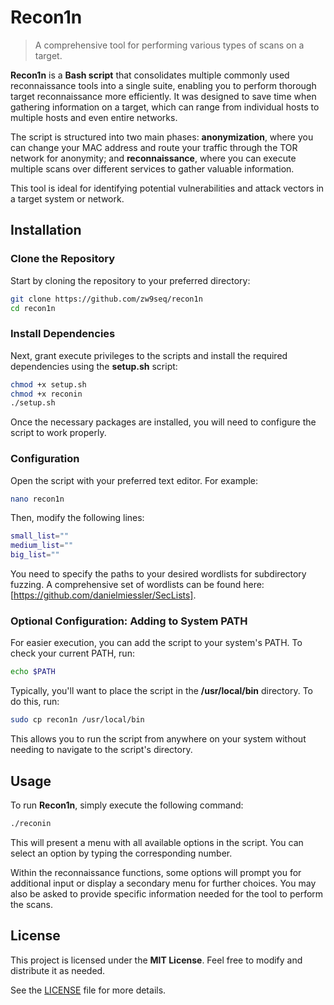 # Recon1n

> A comprehensive tool for performing various types of scans on a target.

**Recon1n** is a **Bash script** that consolidates multiple commonly used reconnaissance tools into a single suite, enabling you to perform thorough target reconnaissance more efficiently. It was designed to save time when gathering information on a target, which can range from individual hosts to multiple hosts and even entire networks. 

The script is structured into two main phases: **anonymization**, where you can change your MAC address and route your traffic through the TOR network for anonymity; and **reconnaissance**, where you can execute multiple scans over different services to gather valuable information.

This tool is ideal for identifying potential vulnerabilities and attack vectors in a target system or network.

## Installation

### Clone the Repository

Start by cloning the repository to your preferred directory:

```bash
git clone https://github.com/zw9seq/recon1n
cd recon1n
```

### Install Dependencies

Next, grant execute privileges to the scripts and install the required dependencies using the **setup.sh** script:

```bash
chmod +x setup.sh
chmod +x reconin
./setup.sh
```

Once the necessary packages are installed, you will need to configure the script to work properly.

### Configuration

Open the script with your preferred text editor. For example:

```bash
nano recon1n
```

Then, modify the following lines:

```bash
small_list=""
medium_list=""
big_list=""
```

You need to specify the paths to your desired wordlists for subdirectory fuzzing. A comprehensive set of wordlists can be found here: [https://github.com/danielmiessler/SecLists].

### Optional Configuration: Adding to System PATH

For easier execution, you can add the script to your system's PATH. To check your current PATH, run:

```bash
echo $PATH
```

Typically, you'll want to place the script in the **/usr/local/bin** directory. To do this, run:

```bash
sudo cp recon1n /usr/local/bin
```

This allows you to run the script from anywhere on your system without needing to navigate to the script's directory.

## Usage

To run **Recon1n**, simply execute the following command:

```bash
./reconin
```

This will present a menu with all available options in the script. You can select an option by typing the corresponding number.

Within the reconnaissance functions, some options will prompt you for additional input or display a secondary menu for further choices. You may also be asked to provide specific information needed for the tool to perform the scans.

## License

This project is licensed under the **MIT License**. Feel free to modify and distribute it as needed.

See the [LICENSE](LICENSE) file for more details.
